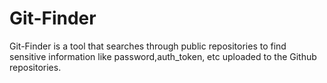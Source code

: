 # Git-Finder
 Git-Finder is a tool that searches through public repositories to find sensitive information like password,auth_token, etc uploaded to the Github repositories.
